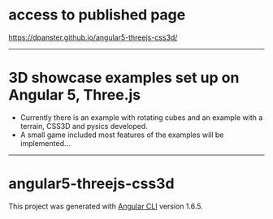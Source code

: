 # access to published page
https://dpanster.github.io/angular5-threejs-css3d/

--------------------

3D showcase examples set up on Angular 5, Three.js
==================================================

* Currently there is an example with rotating cubes and an example with a terrain, CSS3D and pysics developed.
* A small game included most features of the examples will be implemented...
  
--------------------

# angular5-threejs-css3d
This project was generated with [Angular CLI](https://github.com/angular/angular-cli) version 1.6.5.
